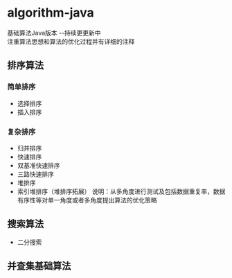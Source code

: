 # algorithm-java
基础算法Java版本 --持续更更新中  
注重算法思想和算法的优化过程并有详细的注释

## 排序算法
### 简单排序
- 选择排序
- 插入排序

### 复杂排序
- 归并排序
- 快速排序
- 双基准快速排序
- 三路快速排序  
- 堆排序
- 索引堆排序（堆排序拓展）
说明：从多角度进行测试及包括数据重复率，数据有序性等对单一角度或者多角度提出算法的优化策略

## 搜索算法
- 二分搜索

## 并查集基础算法
